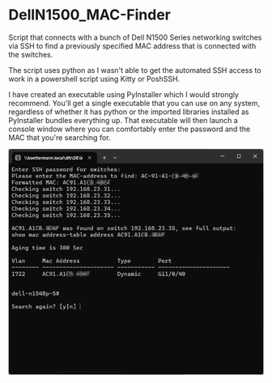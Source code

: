 # DellN1500_MAC-Finder
Script that connects with a bunch of Dell N1500 Series networking switches via SSH to find a previously specified MAC address that is connected with the switches.

The script uses python as I wasn't able to get the automated SSH access to work in a powershell script using Kitty or PoshSSH.

I have created an executable using PyInstaller which I would strongly recommend. You'll get a single executable that you can use on any system, regardless of whether it has python or the imported libraries installed as PyInstaller bundles everything up. 
That executable will then launch a console window where you can comfortably enter the password and the MAC that you're searching for.


![Demo showing the executable generated from the script using PyInstaller](https://github.com/Splintix98/DellN1500_MAC-Finder/blob/main/Demo.png)
